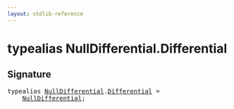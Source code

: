 ```yaml
---
layout: stdlib-reference
---
```


# typealias NullDifferential\.Differential

## Signature

<pre>
<span class='code_keyword'>typealias</span> <a href="/stdlib-reference/types/nulldifferential-04/index" class="code_type">NullDifferential</a>.<a href="/stdlib-reference/types/nulldifferential-04/differential-0" class="code_type">Differential</a> = 
    <a href="/stdlib-reference/types/nulldifferential-04/index" class="code_type">NullDifferential</a>;
</pre>

